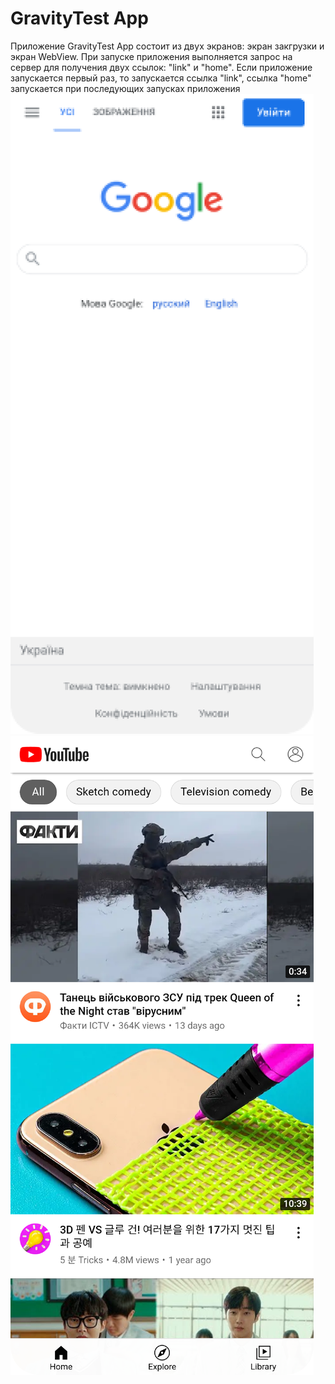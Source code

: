 # GravityTest App

Приложение GravityTest App состоит из двух экранов: экран закгрузки и экран WebView.
При запуске приложения выполняется запрос на сервер для получения двух ссылок: "link" и "home".
Если приложение запускается первый раз, то запускается ссылка "link", ссылка "home" запускается при последующих запусках приложения
![alt text](screenshots/first_app_start.png "Описание будет тут")
![alt text](screenshots/second_app_start.png "Описание будет тут")
